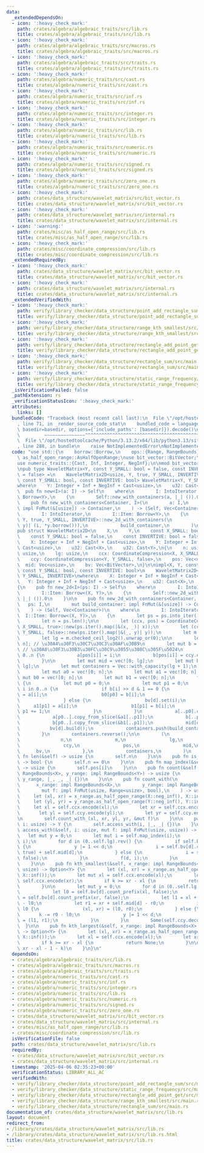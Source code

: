 ```yaml
---
data:
  _extendedDependsOn:
  - icon: ':heavy_check_mark:'
    path: crates/algebra/algebraic_traits/src/lib.rs
    title: crates/algebra/algebraic_traits/src/lib.rs
  - icon: ':heavy_check_mark:'
    path: crates/algebra/algebraic_traits/src/macros.rs
    title: crates/algebra/algebraic_traits/src/macros.rs
  - icon: ':heavy_check_mark:'
    path: crates/algebra/algebraic_traits/src/traits.rs
    title: crates/algebra/algebraic_traits/src/traits.rs
  - icon: ':heavy_check_mark:'
    path: crates/algebra/numeric_traits/src/cast.rs
    title: crates/algebra/numeric_traits/src/cast.rs
  - icon: ':heavy_check_mark:'
    path: crates/algebra/numeric_traits/src/inf.rs
    title: crates/algebra/numeric_traits/src/inf.rs
  - icon: ':heavy_check_mark:'
    path: crates/algebra/numeric_traits/src/integer.rs
    title: crates/algebra/numeric_traits/src/integer.rs
  - icon: ':heavy_check_mark:'
    path: crates/algebra/numeric_traits/src/lib.rs
    title: crates/algebra/numeric_traits/src/lib.rs
  - icon: ':heavy_check_mark:'
    path: crates/algebra/numeric_traits/src/numeric.rs
    title: crates/algebra/numeric_traits/src/numeric.rs
  - icon: ':heavy_check_mark:'
    path: crates/algebra/numeric_traits/src/signed.rs
    title: crates/algebra/numeric_traits/src/signed.rs
  - icon: ':heavy_check_mark:'
    path: crates/algebra/numeric_traits/src/zero_one.rs
    title: crates/algebra/numeric_traits/src/zero_one.rs
  - icon: ':heavy_check_mark:'
    path: crates/data_structure/wavelet_matrix/src/bit_vector.rs
    title: crates/data_structure/wavelet_matrix/src/bit_vector.rs
  - icon: ':heavy_check_mark:'
    path: crates/data_structure/wavelet_matrix/src/internal.rs
    title: crates/data_structure/wavelet_matrix/src/internal.rs
  - icon: ':warning:'
    path: crates/misc/as_half_open_range/src/lib.rs
    title: crates/misc/as_half_open_range/src/lib.rs
  - icon: ':heavy_check_mark:'
    path: crates/misc/coordinate_compression/src/lib.rs
    title: crates/misc/coordinate_compression/src/lib.rs
  _extendedRequiredBy:
  - icon: ':heavy_check_mark:'
    path: crates/data_structure/wavelet_matrix/src/bit_vector.rs
    title: crates/data_structure/wavelet_matrix/src/bit_vector.rs
  - icon: ':heavy_check_mark:'
    path: crates/data_structure/wavelet_matrix/src/internal.rs
    title: crates/data_structure/wavelet_matrix/src/internal.rs
  _extendedVerifiedWith:
  - icon: ':heavy_check_mark:'
    path: verify/library_checker/data_structure/point_add_rectangle_sum/src/main.rs
    title: verify/library_checker/data_structure/point_add_rectangle_sum/src/main.rs
  - icon: ':heavy_check_mark:'
    path: verify/library_checker/data_structure/range_kth_smallest/src/main.rs
    title: verify/library_checker/data_structure/range_kth_smallest/src/main.rs
  - icon: ':heavy_check_mark:'
    path: verify/library_checker/data_structure/rectangle_add_point_get/src/main.rs
    title: verify/library_checker/data_structure/rectangle_add_point_get/src/main.rs
  - icon: ':heavy_check_mark:'
    path: verify/library_checker/data_structure/rectangle_sum/src/main.rs
    title: verify/library_checker/data_structure/rectangle_sum/src/main.rs
  - icon: ':heavy_check_mark:'
    path: verify/library_checker/data_structure/static_range_frequency/src/main.rs
    title: verify/library_checker/data_structure/static_range_frequency/src/main.rs
  _isVerificationFailed: false
  _pathExtension: rs
  _verificationStatusIcon: ':heavy_check_mark:'
  attributes:
    links: []
  bundledCode: "Traceback (most recent call last):\n  File \"/opt/hostedtoolcache/Python/3.13.2/x64/lib/python3.13/site-packages/onlinejudge_verify/documentation/build.py\"\
    , line 71, in _render_source_code_stat\n    bundled_code = language.bundle(stat.path,\
    \ basedir=basedir, options={'include_paths': [basedir]}).decode()\n          \
    \         ~~~~~~~~~~~~~~~^^^^^^^^^^^^^^^^^^^^^^^^^^^^^^^^^^^^^^^^^^^^^^^^^^^^^^^^^^^^^^^^^^\n\
    \  File \"/opt/hostedtoolcache/Python/3.13.2/x64/lib/python3.13/site-packages/onlinejudge_verify/languages/rust.py\"\
    , line 288, in bundle\n    raise NotImplementedError\nNotImplementedError\n"
  code: "use std::{\n    borrow::Borrow,\n    ops::{Range, RangeBounds},\n};\n\nuse\
    \ as_half_open_range::AsHalfOpenRange;\nuse bit_vector::BitVector;\nuse coordinate_compression::CoordinateCompression;\n\
    use numeric_traits::{Cast, Inf, Integer, NegInf};\n\nmod bit_vector;\nmod internal;\n\
    \npub type WaveletMatrix<Y, const Y_SMALL: bool = false, const INVERTIVE: bool\
    \ = false> =\n    WaveletMatrix2D<usize, Y, true, Y_SMALL, INVERTIVE>;\n\nimpl<Y,\
    \ const Y_SMALL: bool, const INVERTIVE: bool> WaveletMatrix<Y, Y_SMALL, INVERTIVE>\n\
    where\n    Y: Integer + Inf + NegInf + Cast<usize>,\n    u32: Cast<Y>,\n{\n  \
    \  pub fn new<I>(a: I) -> Self\n    where\n        I: IntoIterator,\n        I::Item:\
    \ Borrow<Y>,\n    {\n        Self::new_with_containers(a, |_| ()).0\n    }\n\n\
    \    pub fn new_with_containers<Container, I>(\n        a: I,\n        build_container:\
    \ impl FnMut(&[usize]) -> Container,\n    ) -> (Self, Vec<Container>)\n    where\n\
    \        I: IntoIterator,\n        I::Item: Borrow<Y>,\n    {\n        WaveletMatrix2D::<usize,\
    \ Y, true, Y_SMALL, INVERTIVE>::new_2d_with_containers(\n            a.into_iter().enumerate().map(|(i,\
    \ y)| (i, *y.borrow())),\n            build_container,\n        )\n    }\n}\n\n\
    pub struct WaveletMatrix2D<\n    X,\n    Y,\n    const X_SMALL: bool = false,\n\
    \    const Y_SMALL: bool = false,\n    const INVERTIVE: bool = false,\n> where\n\
    \    X: Integer + Inf + NegInf + Cast<usize>,\n    Y: Integer + Inf + NegInf +\
    \ Cast<usize>,\n    u32: Cast<X>,\n    u32: Cast<Y>,\n{\n    n: usize,\n    m:\
    \ usize,\n    lg: usize,\n    ccx: CoordinateCompression<X, X_SMALL, true>,\n\
    \    ccy: CoordinateCompression<Y, Y_SMALL, false>,\n    pos: Vec<usize>,\n  \
    \  mid: Vec<usize>,\n    bv: Vec<BitVector>,\n}\n\nimpl<X, Y, const X_SMALL: bool,\
    \ const Y_SMALL: bool, const INVERTIVE: bool>\n    WaveletMatrix2D<X, Y, X_SMALL,\
    \ Y_SMALL, INVERTIVE>\nwhere\n    X: Integer + Inf + NegInf + Cast<usize>,\n \
    \   Y: Integer + Inf + NegInf + Cast<usize>,\n    u32: Cast<X>,\n    u32: Cast<Y>,\n\
    {\n    pub fn new_2d<I>(ps: I) -> Self\n    where\n        I: IntoIterator,\n\
    \        I::Item: Borrow<(X, Y)>,\n    {\n        Self::new_2d_with_containers(ps,\
    \ |_| ()).0\n    }\n\n    pub fn new_2d_with_containers<Container, I>(\n     \
    \   ps: I,\n        mut build_container: impl FnMut(&[usize]) -> Container,\n\
    \    ) -> (Self, Vec<Container>)\n    where\n        I: IntoIterator,\n      \
    \  I::Item: Borrow<(X, Y)>,\n    {\n        let ps = ps.into_iter().map(|p| *p.borrow()).collect::<Vec<_>>();\n\
    \        let n = ps.len();\n\n        let (ccx, pos) = CoordinateCompression::<X,\
    \ X_SMALL, true>::new(ps.iter().map(|&(x, _)| x));\n        let (ccy, _) = CoordinateCompression::<Y,\
    \ Y_SMALL, false>::new(ps.iter().map(|&(_, y)| y));\n        let m = ccy.len();\n\
    \        let lg = m.checked_ceil_log2().unwrap_or(0);\n\n        let mut a = vec![0;\
    \ n]; // \u30A4\u30F3\u30C7\u30C3\u30AF\u30B9\n        let mut b = vec![0; n];\
    \ // \u30A8\u30F3\u30B3\u30FC\u30C9\u3055\u308C\u305F\u5024\n        for i in\
    \ 0..n {\n            a[pos[i]] = i;\n            b[pos[i]] = ccy.encode(ps[i].1);\n\
    \        }\n\n        let mut mid = vec![0; lg];\n        let mut bv = vec![BitVector::new(n);\
    \ lg];\n        let mut containers = Vec::with_capacity(lg + 1);\n        containers.push(build_container(&a));\n\
    \        let mut a0 = vec![0; n];\n        let mut a1 = vec![0; n];\n        let\
    \ mut b0 = vec![0; n];\n        let mut b1 = vec![0; n];\n        for d in (0..lg).rev()\
    \ {\n            let mut p0 = 0;\n            let mut p1 = 0;\n            for\
    \ i in 0..n {\n                if b[i] >> d & 1 == 0 {\n                    a0[p0]\
    \ = a[i];\n                    b0[p0] = b[i];\n                    p0 += 1;\n\
    \                } else {\n                    bv[d].set(i);\n               \
    \     a1[p1] = a[i];\n                    b1[p1] = b[i];\n                   \
    \ p1 += 1;\n                }\n            }\n            a[..p0].copy_from_slice(&a0[..p0]);\n\
    \            a[p0..].copy_from_slice(&a1[..p1]);\n            b[..p0].copy_from_slice(&b0[..p0]);\n\
    \            b[p0..].copy_from_slice(&b1[..p1]);\n            mid[d] = p0;\n \
    \           bv[d].build();\n            containers.push(build_container(&a));\n\
    \        }\n        containers.reverse();\n\n        (\n            Self {\n \
    \               n,\n                m,\n                lg,\n                ccx,\n\
    \                ccy,\n                pos,\n                mid,\n          \
    \      bv,\n            },\n            containers,\n        )\n    }\n\n    pub\
    \ fn len(&self) -> usize {\n        self.n\n    }\n\n    pub fn is_empty(&self)\
    \ -> bool {\n        self.n == 0\n    }\n\n    pub fn map_index(&self, i: usize)\
    \ -> usize {\n        self.pos[i]\n    }\n\n    pub fn count(&self, x_range: impl\
    \ RangeBounds<X>, y_range: impl RangeBounds<Y>) -> usize {\n        self.count_with(x_range,\
    \ y_range, |_, _, _| {})\n    }\n\n    pub fn count_with(\n        &self,\n  \
    \      x_range: impl RangeBounds<X>,\n        y_range: impl RangeBounds<Y>,\n\
    \        mut f: impl FnMut(usize, Range<usize>, bool),\n    ) -> usize {\n   \
    \     let (xl, xr) = x_range.as_half_open_range(X::neg_inf(), X::inf());\n   \
    \     let (yl, yr) = y_range.as_half_open_range(Y::neg_inf(), Y::inf());\n   \
    \     let xl = self.ccx.encode(xl);\n        let xr = self.ccx.encode(xr);\n \
    \       let yl = self.ccy.encode(yl);\n        let yr = self.ccy.encode(yr);\n\
    \n        self.count_with_(xl, xr, yl, yr, &mut f)\n    }\n\n    pub fn access(&self,\
    \ i: usize) -> Y {\n        self.access_with(i, |_, _| {})\n    }\n\n    pub fn\
    \ access_with(&self, i: usize, mut f: impl FnMut(usize, usize)) -> Y {\n     \
    \   let mut y = 0;\n        let mut i = self.map_index(i);\n        f(self.lg,\
    \ i);\n        for d in (0..self.lg).rev() {\n            if self.bv[d].get(i)\
    \ {\n                y |= 1 << d;\n                i = self.bv[d].count_prefix(i,\
    \ true) + self.mid[d];\n            } else {\n                i = self.bv[d].count_prefix(i,\
    \ false);\n            }\n            f(d, i);\n        }\n        self.ccy.decode(y)\n\
    \    }\n\n    pub fn kth_smallest(&self, x_range: impl RangeBounds<X>, mut k:\
    \ usize) -> Option<Y> {\n        let (xl, xr) = x_range.as_half_open_range(X::neg_inf(),\
    \ X::inf());\n        let mut xl = self.ccx.encode(xl);\n        let mut xr =\
    \ self.ccx.encode(xr);\n        if k >= xr - xl {\n            return None;\n\
    \        }\n\n        let mut y = 0;\n        for d in (0..self.lg).rev() {\n\
    \            let l0 = self.bv[d].count_prefix(xl, false);\n            let r0\
    \ = self.bv[d].count_prefix(xr, false);\n            let l1 = xl + self.mid[d]\
    \ - l0;\n            let r1 = xr + self.mid[d] - r0;\n            if k < r0 -\
    \ l0 {\n                (xl, xr) = (l0, r0);\n            } else {\n         \
    \       k -= r0 - l0;\n                y |= 1 << d;\n                (xl, xr)\
    \ = (l1, r1);\n            }\n        }\n        Some(self.ccy.decode(y))\n  \
    \  }\n\n    pub fn kth_largest(&self, x_range: impl RangeBounds<X>, k: usize)\
    \ -> Option<Y> {\n        let (xl, xr) = x_range.as_half_open_range(X::neg_inf(),\
    \ X::inf());\n        let xl = self.ccx.encode(xl);\n        let xr = self.ccx.encode(xr);\n\
    \        if k >= xr - xl {\n            return None;\n        }\n\n        self.kth_smallest(x_range,\
    \ xr - xl - 1 - k)\n    }\n}\n"
  dependsOn:
  - crates/algebra/algebraic_traits/src/lib.rs
  - crates/algebra/algebraic_traits/src/macros.rs
  - crates/algebra/algebraic_traits/src/traits.rs
  - crates/algebra/numeric_traits/src/cast.rs
  - crates/algebra/numeric_traits/src/inf.rs
  - crates/algebra/numeric_traits/src/integer.rs
  - crates/algebra/numeric_traits/src/lib.rs
  - crates/algebra/numeric_traits/src/numeric.rs
  - crates/algebra/numeric_traits/src/signed.rs
  - crates/algebra/numeric_traits/src/zero_one.rs
  - crates/data_structure/wavelet_matrix/src/bit_vector.rs
  - crates/data_structure/wavelet_matrix/src/internal.rs
  - crates/misc/as_half_open_range/src/lib.rs
  - crates/misc/coordinate_compression/src/lib.rs
  isVerificationFile: false
  path: crates/data_structure/wavelet_matrix/src/lib.rs
  requiredBy:
  - crates/data_structure/wavelet_matrix/src/bit_vector.rs
  - crates/data_structure/wavelet_matrix/src/internal.rs
  timestamp: '2025-04-06 02:35:23+00:00'
  verificationStatus: LIBRARY_ALL_AC
  verifiedWith:
  - verify/library_checker/data_structure/point_add_rectangle_sum/src/main.rs
  - verify/library_checker/data_structure/static_range_frequency/src/main.rs
  - verify/library_checker/data_structure/rectangle_add_point_get/src/main.rs
  - verify/library_checker/data_structure/range_kth_smallest/src/main.rs
  - verify/library_checker/data_structure/rectangle_sum/src/main.rs
documentation_of: crates/data_structure/wavelet_matrix/src/lib.rs
layout: document
redirect_from:
- /library/crates/data_structure/wavelet_matrix/src/lib.rs
- /library/crates/data_structure/wavelet_matrix/src/lib.rs.html
title: crates/data_structure/wavelet_matrix/src/lib.rs
---
```

